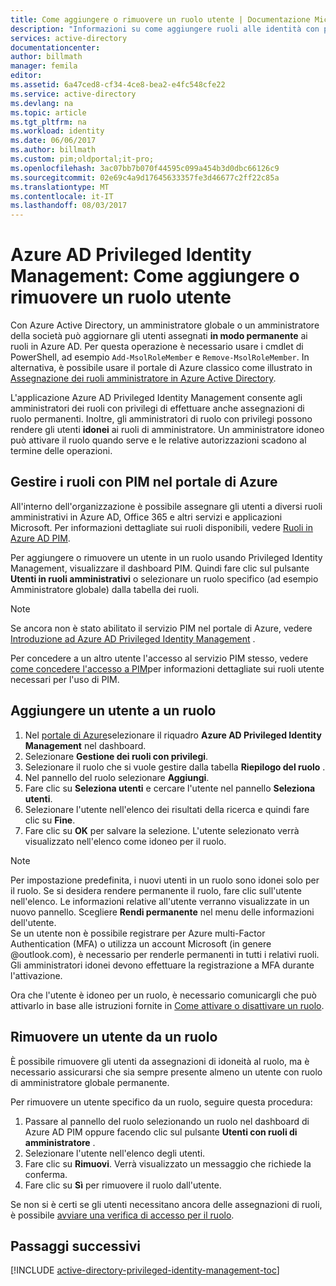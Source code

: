 ```yaml
---
title: Come aggiungere o rimuovere un ruolo utente | Documentazione Microsoft
description: "Informazioni su come aggiungere ruoli alle identità con privilegi con l'applicazione Azure Active Directory Privileged Identity Management."
services: active-directory
documentationcenter: 
author: billmath
manager: femila
editor: 
ms.assetid: 6a47ced8-cf34-4ce8-bea2-e4fc548cfe22
ms.service: active-directory
ms.devlang: na
ms.topic: article
ms.tgt_pltfrm: na
ms.workload: identity
ms.date: 06/06/2017
ms.author: billmath
ms.custom: pim;oldportal;it-pro;
ms.openlocfilehash: 3ac07bb7b070f44595c099a454b3d0dbc66126c9
ms.sourcegitcommit: 02e69c4a9d17645633357fe3d46677c2ff22c85a
ms.translationtype: MT
ms.contentlocale: it-IT
ms.lasthandoff: 08/03/2017
---
```

# <a name="azure-ad-privileged-identity-management-how-to-add-or-remove-a-user-role"></a>Azure AD Privileged Identity Management: Come aggiungere o rimuovere un ruolo utente
Con Azure Active Directory, un amministratore globale o un amministratore della società può aggiornare gli utenti assegnati **in modo permanente** ai ruoli in Azure AD. Per questa operazione è necessario usare i cmdlet di PowerShell, ad esempio `Add-MsolRoleMember` e `Remove-MsolRoleMember`. In alternativa, è possibile usare il portale di Azure classico come illustrato in [Assegnazione dei ruoli amministratore in Azure Active Directory](active-directory-assign-admin-roles.md).

L'applicazione Azure AD Privileged Identity Management consente agli amministratori dei ruoli con privilegi di effettuare anche assegnazioni di ruolo permanenti. Inoltre, gli amministratori di ruolo con privilegi possono rendere gli utenti **idonei** ai ruoli di amministratore. Un amministratore idoneo può attivare il ruolo quando serve e le relative autorizzazioni scadono al termine delle operazioni.

## <a name="manage-roles-with-pim-in-the-azure-portal"></a>Gestire i ruoli con PIM nel portale di Azure
All'interno dell'organizzazione è possibile assegnare gli utenti a diversi ruoli amministrativi in Azure AD, Office 365 e altri servizi e applicazioni Microsoft.  Per informazioni dettagliate sui ruoli disponibili, vedere [Ruoli in Azure AD PIM](active-directory-privileged-identity-management-roles.md).

Per aggiungere o rimuovere un utente in un ruolo usando Privileged Identity Management, visualizzare il dashboard PIM. Quindi fare clic sul pulsante **Utenti in ruoli amministrativi** o selezionare un ruolo specifico (ad esempio Amministratore globale) dalla tabella dei ruoli.

> [!NOTE]
> Se ancora non è stato abilitato il servizio PIM nel portale di Azure, vedere [Introduzione ad Azure AD Privileged Identity Management](active-directory-privileged-identity-management-getting-started.md) .

Per concedere a un altro utente l'accesso al servizio PIM stesso, vedere [come concedere l'accesso a PIM](active-directory-privileged-identity-management-how-to-give-access-to-pim.md)per informazioni dettagliate sui ruoli utente necessari per l'uso di PIM.

## <a name="add-a-user-to-a-role"></a>Aggiungere un utente a un ruolo
1. Nel [portale di Azure](https://portal.azure.com/)selezionare il riquadro **Azure AD Privileged Identity Management** nel dashboard.
2. Selezionare **Gestione dei ruoli con privilegi**.
3. Selezionare il ruolo che si vuole gestire dalla tabella **Riepilogo del ruolo** .
4. Nel pannello del ruolo selezionare **Aggiungi**.
5. Fare clic su **Seleziona utenti** e cercare l'utente nel pannello **Seleziona utenti**.  
6. Selezionare l'utente nell'elenco dei risultati della ricerca e quindi fare clic su **Fine**.
7. Fare clic su **OK** per salvare la selezione. L'utente selezionato verrà visualizzato nell'elenco come idoneo per il ruolo.

> [!NOTE]
> Per impostazione predefinita, i nuovi utenti in un ruolo sono idonei solo per il ruolo. Se si desidera rendere permanente il ruolo, fare clic sull'utente nell'elenco. Le informazioni relative all'utente verranno visualizzate in un nuovo pannello. Scegliere **Rendi permanente** nel menu delle informazioni dell'utente.  
> Se un utente non è possibile registrare per Azure multi-Factor Authentication (MFA) o utilizza un account Microsoft (in genere @outlook.com), è necessario per renderle permanenti in tutti i relativi ruoli. Gli amministratori idonei devono effettuare la registrazione a MFA durante l'attivazione.

Ora che l'utente è idoneo per un ruolo, è necessario comunicargli che può attivarlo in base alle istruzioni fornite in [Come attivare o disattivare un ruolo](active-directory-privileged-identity-management-how-to-activate-role.md).

## <a name="remove-a-user-from-a-role"></a>Rimuovere un utente da un ruolo
È possibile rimuovere gli utenti da assegnazioni di idoneità al ruolo, ma è necessario assicurarsi che sia sempre presente almeno un utente con ruolo di amministratore globale permanente.

Per rimuovere un utente specifico da un ruolo, seguire questa procedura:

1. Passare al pannello del ruolo selezionando un ruolo nel dashboard di Azure AD PIM oppure facendo clic sul pulsante **Utenti con ruoli di amministratore** .
2. Selezionare l'utente nell'elenco degli utenti.
3. Fare clic su **Rimuovi**. Verrà visualizzato un messaggio che richiede la conferma.
4. Fare clic su **Sì** per rimuovere il ruolo dall'utente.

Se non si è certi se gli utenti necessitano ancora delle assegnazioni di ruoli, è possibile [avviare una verifica di accesso per il ruolo](active-directory-privileged-identity-management-how-to-start-security-review.md).

## <a name="next-steps"></a>Passaggi successivi
[!INCLUDE [active-directory-privileged-identity-management-toc](../../includes/active-directory-privileged-identity-management-toc.md)]

